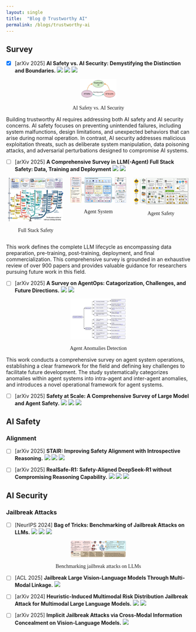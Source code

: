 ```yaml
---
layout: single
title:  "Blog @ Trustworthy AI"
permalink: /blogs/trustworthy-ai
---
```


## Survey

<!-- ### Trustworthy AI Description -->

- [x] [arXiv 2025] **AI Safety vs. AI Security: Demystifying the Distinction and Boundaries.** [![](https://img.shields.io/badge/paper-7EA6E0)](https://arxiv.org/abs/2506.18932) [![](https://img.shields.io/badge/slides-E29135)](https://zhiqlin.github.io/file/talks/AI_Safety_Security_July_17_2025.pdf) [![](https://img.shields.io/badge/article-719AAC)](https://mp.weixin.qq.com/s/7k6RR4BMl7gcROFfzWhJjg)

<div align="center">
  <img src="./images/trustworthy-ai-demystify.png" alt="Trustworthy AI Framework" width="20%"/>
  <p style="font-family: 'Times New Roman';">AI Safety vs. AI Security</p>
</div>

Building trustworthy AI requires addressing both AI safety and AI security concerns. AI safety focuses on preventing unintended failures, including system malfunctions, design limitations, and unexpected behaviors that can arise during normal operation. In contrast, AI security addresses malicious exploitation threats, such as deliberate system manipulation, data poisoning attacks, and adversarial perturbations designed to compromise AI systems.


- [ ] [arXiv 2025] **A Comprehensive Survey in LLM(-Agent) Full Stack Safety: Data, Training and Deployment** [![](https://img.shields.io/badge/paper-7EA6E0)](https://arxiv.org/abs/2504.15585) [![](https://img.shields.io/badge/article-719AAC)](https://mp.weixin.qq.com/s/ym-Bv1tPs57Y3zI-Pu6lzA)


<div style="display: flex; justify-content: center; align-items: flex-start; gap: 20px; flex-wrap: wrap;">
  <div style="text-align: center; width: 30%;">
    <img src="./images/trustworthy-ai-full-stack-safety.png" alt="Full Stack Safety" style="width: 100%;"/>
    <p style="font-family: 'Times New Roman';">Full Stack Safety</p>
  </div>
  <div style="text-align: center; width: 30%;">
    <img src="./images/trustworthy-ai-agent-system.png" alt="Agent System" style="width: 100%;"/>
    <p style="font-family: 'Times New Roman';">Agent System</p>
  </div>
  <div style="text-align: center; width: 30%;">
    <img src="./images/trustworthy-ai-agent-safety.png" alt="Agent Safety" style="width: 100%;"/>
    <p style="font-family: 'Times New Roman';">Agent Safety</p>
  </div>
</div>


This work defines the complete LLM lifecycle as encompassing data preparation, pre-training, post-training, deployment, and final commercialization. This comprehensive survey is grounded in an exhaustive review of over 900 papers and provides valuable guidance for researchers pursuing future work in this field.


- [ ] [arXiv 2025] **A Survey on AgentOps: Catagorization, Challenges, and Future Directions.** [![](https://img.shields.io/badge/paper-7EA6E0)](https://www.arxiv.org/abs/2508.02121) [![](https://img.shields.io/badge/article-719AAC)](https://mp.weixin.qq.com/s/UWR5BFKhJj0zrvjhjSymgQ)



<div align="center">
  <img src="./images/trustworthy-ai-agent-anomalies.png" alt="Anomalies in agent systems" width="30%"/>
  <p style="font-family: 'Times New Roman';">Agent Anomalies Detection</p>
</div>

This work conducts a comprehensive survey on agent system operations, establishing a clear framework for the field and defining key challenges to facilitate future development. The study systematically categorizes anomalies within agent systems into intra-agent and inter-agent anomalies, and introduces a novel operational framework for agent systems.


- [ ] [arXiv 2025] **Safety at Scale: A Comprehensive Survey of Large Model and Agent Safety.** [![](https://img.shields.io/badge/paper-7EA6E0)](https://arxiv.org/abs/2502.05206) [![](https://img.shields.io/badge/article-719AAC)](https://mp.weixin.qq.com/s/CKVe-45__NFey16gex55zQ) [![](https://img.shields.io/badge/homepage-808080)](https://github.com/xingjunm/Awesome-Large-Model-Safety?tab=readme-ov-file) 


## AI Safety
### Alignment

- [ ] [arXiv 2025] **STAIR: Improving Safety Alignment with Introspective Reasoning.** [![](https://img.shields.io/badge/paper-7EA6E0)](https://arxiv.org/abs/2502.02384) [![](https://img.shields.io/badge/article-719AAC)](https://mp.weixin.qq.com/s/1v4A6JBDSTrcw1nGnRR4ow) [![](https://img.shields.io/badge/code-B5739D)](https://github.com/thu-ml/STAIR)



- [ ] [arXiv 2025] **RealSafe-R1: Safety-Aligned DeepSeek-R1 without Compromising Reasoning Capability.** [![](https://img.shields.io/badge/paper-7EA6E0)](https://arxiv.org/abs/2504.10081) [![](https://img.shields.io/badge/article-719AAC)](https://mp.weixin.qq.com/s/1v4A6JBDSTrcw1nGnRR4ow) [![](https://img.shields.io/badge/code-B5739D)](https://huggingface.co/RealSafe)



## AI Security
### Jailbreak Attacks


- [ ] [NeurIPS 2024] **Bag of Tricks: Benchmarking of Jailbreak Attacks on LLMs.** [![](https://img.shields.io/badge/paper-7EA6E0)](https://proceedings.neurips.cc/paper_files/paper/2024/file/38c1dfb4f7625907b15e9515365e7803-Paper-Datasets_and_Benchmarks_Track.pdf) [![](https://img.shields.io/badge/article-719AAC)](https://mp.weixin.qq.com/s/KulCxJm1wgz2fqorfuJ3Iw) [![](https://img.shields.io/badge/code-B5739D)](https://github.com/usail-hkust/JailTrickBench.git)

<div align="center">
  <img src="./images/trustworthy-ai-jailbreak-JailTrickBench.png" alt="Anomalies in agent systems" width="30%"/>
  <p style="font-family: 'Times New Roman'">Benchmarking jailbreak attacks on LLMs</p>
</div>


- [ ] [ACL 2025] **Jailbreak Large Vision-Language Models Through Multi-Modal Linkage.** [![](https://img.shields.io/badge/paper-7EA6E0)](https://aclanthology.org/2025.acl-long.74.pdf)


- [ ] [arXiv 2024] **Heuristic-Induced Multimodal Risk Distribution Jailbreak Attack for Multimodal Large Language Models.** [![](https://img.shields.io/badge/paper-7EA6E0)](https://arxiv.org/abs/2412.05934) [![](https://img.shields.io/badge/article-719AAC)](https://mp.weixin.qq.com/s/XqsQE_tdA4gmlsDjp4pHtA)


- [ ] [arXiv 2025] **Implicit Jailbreak Attacks via Cross-Modal Information Concealment on Vision-Language Models.** [![](https://img.shields.io/badge/paper-7EA6E0)](https://arxiv.org/abs/2505.16446v1)





